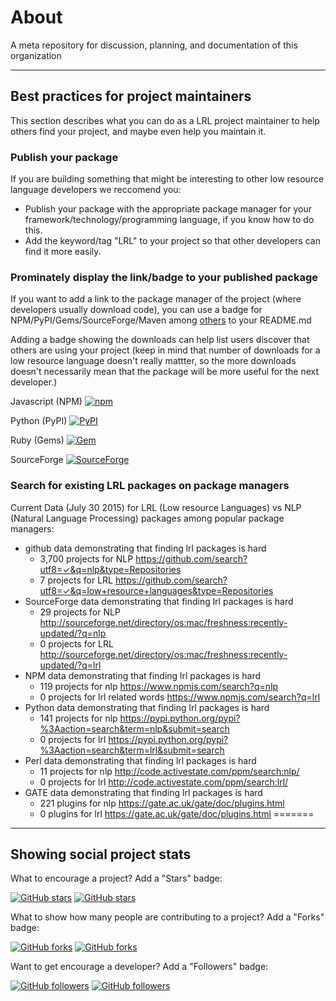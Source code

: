 # About
A meta repository for discussion, planning, and documentation of this organization


------

## Best practices for project maintainers

This section describes what you can do as a LRL project maintainer to help others find your project, and maybe even help you maintain it. 

### Publish your package

If you are building something that might be interesting to other low resource language developers we reccomend you:

* Publish your package with the appropriate package manager for your framework/technology/programming language, if you know how to do this.
* Add the keyword/tag "LRL" to your project so that other developers can find it more easily.


### Prominately display the link/badge to your published package

If you want to add a link to the package manager of the project (where developers usually download code), you can use a badge for NPM/PyPI/Gems/SourceForge/Maven among [others](http://shields.io) to your README.md 

Adding a badge showing the downloads can help list users discover that others are using your project (keep in mind that number of downloads for a low resource language doesn't really mattter, so the more downloads doesn't necessarily mean that the package will be more useful for the next developer.)


Javascript (NPM) 
[![npm](https://img.shields.io/npm/dm/fielddb.svg)]()

Python (PyPI)
[![PyPI](https://img.shields.io/pypi/dm/nltk.svg)]()

Ruby (Gems)
[![Gem](https://img.shields.io/gem/dt/nlp.svg)]()

SourceForge 
[![SourceForge](https://img.shields.io/sourceforge/dt/hittitefont.svg)]()


### Search for existing LRL packages on package managers

Current Data (July 30 2015) for LRL (Low resource Languages) vs NLP (Natural Language Processing) packages among popular package managers:

* github data demonstrating that finding lrl packages is hard
	* 3,700 projects for NLP https://github.com/search?utf8=✓&q=nlp&type=Repositories
	* 7 projects for LRL https://github.com/search?utf8=✓&q=low+resource+languages&type=Repositories
* SourceForge data demonstrating that finding lrl packages is hard
	* 29 projects for NLP http://sourceforge.net/directory/os:mac/freshness:recently-updated/?q=nlp
	* 0 projects for LRL http://sourceforge.net/directory/os:mac/freshness:recently-updated/?q=lrl
* NPM data demonstrating that finding lrl packages is hard
	* 119 projects for nlp  https://www.npmjs.com/search?q=nlp
	* 0 projects for lrl related words https://www.npmjs.com/search?q=lrl
* Python data demonstrating that finding lrl packages is hard
	* 141 projects for nlp  https://pypi.python.org/pypi?%3Aaction=search&term=nlp&submit=search
	* 0 projects for lrl https://pypi.python.org/pypi?%3Aaction=search&term=lrl&submit=search
* Perl data demonstrating that finding lrl packages is hard
	* 11 projects for nlp http://code.activestate.com/ppm/search:nlp/
	* 0 projects for lrl http://code.activestate.com/ppm/search:lrl/
* GATE data demonstrating that finding lrl packages is hard
	* 221 plugins for nlp  https://gate.ac.uk/gate/doc/plugins.html
	* 0 plugins for lrl  https://gate.ac.uk/gate/doc/plugins.html
=======
------

## Showing social project stats

What to encourage a project? Add a "Stars" badge:

[![GitHub stars](https://img.shields.io/github/stars/RichardLitt/endangered-languages.svg)](http://github.com/RichardLitt/endangered-languages/stargazers)
[![GitHub stars](https://img.shields.io/github/stars/RichardLitt/endangered-languages.svg?style=social)](http://github.com/RichardLitt/endangered-languages/stargazers)

What to show how many people are contributing to a project? Add a "Forks" badge:

[![GitHub forks](https://img.shields.io/github/forks/RichardLitt/endangered-languages.svg)](http://github.com/RichardLitt/endangered-languages/fork)
[![GitHub forks](https://img.shields.io/github/forks/RichardLitt/endangered-languages.svg?style=social)](http://github.com/RichardLitt/endangered-languages/fork)


Want to get encourage a developer? Add a "Followers" badge: 


[![GitHub followers](https://img.shields.io/github/followers/RichardLitt.svg)](http://github.com/RichardLitt/followers)
[![GitHub followers](https://img.shields.io/github/followers/RichardLitt.svg?style=social)](http://github.com/RichardLitt/followers)

